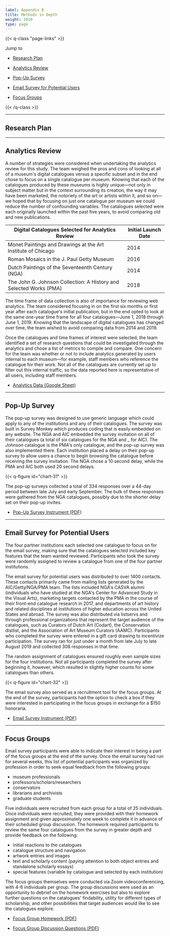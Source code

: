 ```yaml
---
label: Appendix B
title: Methods in Depth
weight: 1010
type: page
---
```


{{< q-class "page-links" >}}

Jump to

- [Research Plan](#research-plan)

- [Analytics Review](#analytics-review)

- [Pop-Up Survey](#pop-up-survey)

- [Email Survey for Potential Users](#email-survey-for-potential-users)

- [Focus Groups](#focus-groups)

{{< /q-class >}}

---

## Research Plan

---

## Analytics Review

A number of strategies were considered when undertaking the analytics review for this study. The team weighed the pros and cons of looking at all of a museum's digital catalogues versus a specific subset and in the end chose to focus on a single catalogue per museum. Knowing that each of the catalogues produced by these museums is highly unique—not only in subject matter but in the context surrounding its creation, the way it may have been marketed, the notoriety of the art or artists within it, and so on—we hoped that by focusing on just one catalogue per museum we could reduce the number of confounding variables. The catalogues selected were each originally launched within the past five years, to avoid comparing old and new publications.

| Digital Catalogues Selected for Analytics Review | Initial Launch Date |
| ---- | ---- |
| Monet Paintings and Drawings at the Art Institute of Chicago | 2014 |
| Roman Mosaics in the J. Paul Getty Museum | 2016 |
| Dutch Paintings of the Seventeenth Century (NGA) | 2014 | 
| The John G. Johnson Collection: A History and Selected Works (PMA) | 2018 | 

The time frame of data collection is also of importance for reviewing web analytics. The team considered focusing in on the first six months or first year after each catalogue's initial publication, but in the end opted to look at the same one-year time frame for all four catalogues—June 1, 2018 through June 1, 2019. Knowing that the landscape of digital catalogues has changed over time, the team wished to avoid comparing data from 2014 and 2019.

Once the catalogues and time frames of interest were selected, the team identified a set of research questions that could be investigated through the analytics and chose a list of metrics to compile and compare. One concern for the team was whether or not to include analytics generated by users internal to each museum—for example, staff members who reference the catalogue for their work. Not all of the catalogues are currently set up to filter out this internal traffic, so the data reported here is representative of all users, including staff members.

- [Analytics Data (Google Sheet)](https://docs.google.com/spreadsheets/d/1JquCc_CQDLMm45XA_cGNaCpi2yZ_Dt2f9VeWEq3WuH8/edit?usp=sharing)

---

## Pop-Up Survey

The pop-up survey was designed to use generic language which could apply to any of the institutions and any of their catalogues. The survey was built in Survey Monkey which produces coding that is easily embedded on any website. The NGA and AIC embedded the survey invitation on all of their catalogues (a total of six catalogues for the NGA and _ for AIC). The *Johnson* catalogue is the PMA's only catalogue, and the pop-up survey was also implemented there. Each institution placed a delay on their pop-up survey to allow users a chance to begin browsing the catalogue before receiving the survey invitation. The NGA chose a 10 second delay, while the PMA and AIC both used 20 second delays.

{{< q-figure id="chart-31" >}}

The pop-up surveys collected a total of 334 responses over a 44-day period between late July and early September. The bulk of these responses were gathered from the NGA catalogues, possibly due to the shorter delay set on their pop-up invites.

- [Pop-Up Survey Instrument (PDF)](/downloads/instruments/pop-up-survey.pdf)

---

## Email Survey for Potential Users

The four partner institutions each selected one catalogue to focus on for the email survey, making sure that the catalogues selected included key features that the team wanted reviewed. Participants who took the survey were randomly assigned to review a catalogue from one of the four partner institutions.

The email survey for potential users was distributed to over 1400 contacts. These contacts primarily came from mailing lists generated by the AIC/Getty/NGA/PMA team. The lists included NGA's CASVA alumni (individuals who have studied at the NGA's Center for Advanced Study in the Visual Arts), marketing targets contacted by the PMA in the course of their front-end catalogue research in 2017, and departments of art history and related disciplines at institutions of higher education across the United States and abroad. The survey was also distributed via listservs and through professional organizations that represent the target audience of the catalogues, such as Curators of Dutch Art (Codart), the Conservation distlist, and the Association of Art Museum Curators (AAMC). Participants who completed the survey were entered in a gift card drawing to incentivize participation. The survey ran for just under a month from late July to late August 2019 and collected 308 responses in that time.

The random assignment of catalogues ensured roughly even sample sizes for the four institutions. Not all participants completed the survey after beginning it, however, which resulted in slightly higher counts for some catalogues than others.

{{< q-figure id="chart-32" >}}

The email survey also served as a recruitment tool for the focus groups. At the end of the survey, participants had the option to check a box if they were interested in participating in the focus groups in exchange for a $150 honoraria.

- [Email Survey Instrument (PDF)](/downloads/instruments/email-survey.pdf)

---

## Focus Groups

Email survey participants were able to indicate their interest in being a part of the focus groups at the end of the survey. Once the email survey had run for several weeks, this list of potential participants was organized by profession in order to seek equal feedback from the following groups:

- museum professionals
- professors/scholars/researchers
- conservators
- librarians and archivists
- graduate students

Five individuals were recruited from each group for a total of 25 individuals. Once individuals were recruited, they were provided with their homework assignment and given approximately one week to complete it in advance of their scheduled group discussion. The homework required participants to review the same four catalogues from the survey in greater depth and provide feedback on the following:

- initial reactions to the catalogues
- catalogue structure and navigation
- artwork entries and images
- text and scholarly content (paying attention to both object entries and standalone scholarly essays)
- special features (variable by catalogue and selected by each institution)

The focus groups themselves were conducted via Zoom videoconferencing, with 4-6 individuals per group. The group discussions were used as an opportunity to debrief on the homework exercises but also to explore further questions on the catalogues' findability, utility for different types of scholarship, and other possibilities that target audiences would like to see the catalogues explore.

- [Focus Group Homework (PDF)](/downloads/instruments/focus-group-homework.pdf)

- [Focus Group Discussion Questions (PDF)](/downloads/instruments/focus-group-discussion-questions.pdf)
